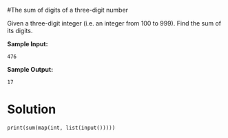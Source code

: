 #The sum of digits of a three-digit number

Given a three-digit integer (i.e. an integer from 100 to 999). Find the sum of its digits.

**Sample Input:**
```
476
```
**Sample Output:**
```
17
```
# Solution
```
print(sum(map(int, list(input()))))
```